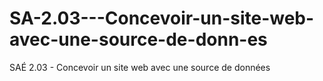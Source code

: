 # SA-2.03---Concevoir-un-site-web-avec-une-source-de-donn-es
SAÉ 2.03 - Concevoir un site web avec une source de données
